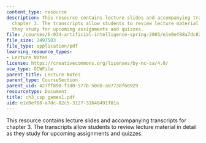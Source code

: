 ```yaml
---
content_type: resource
description: This resource contains lecture slides and accompanying transcripts for
  chapter 3. The transcripts allow students to review lecture material in detail as
  they study for upcoming assignments and quizzes.
file: /courses/6-034-artificial-intelligence-spring-2005/e1e0ef88a7dc82c5312731648491f01a_ch3_csp_games1.pdf
file_size: 2497503
file_type: application/pdf
learning_resource_types:
- Lecture Notes
license: https://creativecommons.org/licenses/by-nc-sa/4.0/
ocw_type: OCWFile
parent_title: Lecture Notes
parent_type: CourseSection
parent_uid: 427ff890-f3d0-577b-50d8-a87738f60929
resourcetype: Document
title: ch3_csp_games1.pdf
uid: e1e0ef88-a7dc-82c5-3127-31648491f01a
---
```

This resource contains lecture slides and accompanying transcripts for chapter 3. The transcripts allow students to review lecture material in detail as they study for upcoming assignments and quizzes.